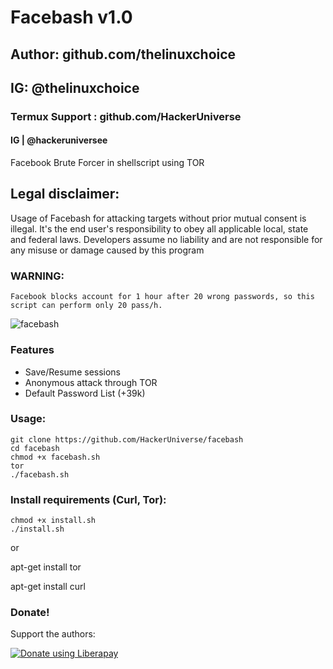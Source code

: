 # Facebash v1.0
## Author: github.com/thelinuxchoice
## IG: @thelinuxchoice
### Termux Support : github.com/HackerUniverse
#### IG | @hackeruniversee
Facebook Brute Forcer in shellscript using TOR

## Legal disclaimer:
Usage of Facebash for attacking targets without prior mutual consent is illegal. It's the end user's responsibility to obey all applicable local, state and federal laws. Developers assume no liability and are not responsible for any misuse or damage caused by this program 

### WARNING:
```
Facebook blocks account for 1 hour after 20 wrong passwords, so this script can perform only 20 pass/h.
```

![facebash](https://user-images.githubusercontent.com/34893261/37884926-d3f1df94-3088-11e8-98c3-1513f22e627c.png)

### Features

- Save/Resume sessions
- Anonymous attack through TOR
- Default Password List (+39k)


### Usage:

```
git clone https://github.com/HackerUniverse/facebash
cd facebash
chmod +x facebash.sh
tor
./facebash.sh
```

### Install requirements (Curl, Tor):

```
chmod +x install.sh
./install.sh
```
or

apt-get install tor

apt-get install curl

### Donate!
Support the authors:

<noscript><a href="https://liberapay.com/thelinuxchoice/donate"><img alt="Donate using Liberapay" src="https://liberapay.com/assets/widgets/donate.svg"></a></noscript>

